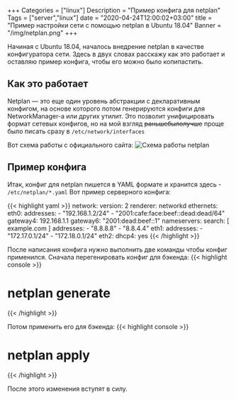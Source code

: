 +++
Categories = ["linux"]
Description = "Пример конфига для netplan"
Tags = ["server","linux"]
date = "2020-04-24T12:00:02+03:00"
title = "Пример настройки сети с помощью netplan в Ubuntu 18.04"
Banner = "/img/netplan.png"
+++

Начиная с Ubuntu 18.04, началось внедрение netplan в качестве конфигуратора сети. Здесь в двух словах расскажу как это работает и оставляю пример конфига, чтобы его можно было копипастить.

<!--more-->

## Как это работает
 
Netplan — это еще один уровень абстракции с декларативным конфигом, на основе которого потом генерируются конфиги для NetworkManager-а или других утилит. Это позволит унифицировать формат сетевых конфигов, но на мой взгляд ~~раньшебылолучше~~ проще было писать сразу в ```/etc/network/interfaces```

Вот схема работы с официального сайта:
![Схема работы netplan](/img/netplan1.png)

## Пример конфига

Итак, конфиг для netplan пишется в YAML формате и хранится здесь - ```/etc/netplan/*.yaml```
Вот пример серверного конфига:

{{< highlight yaml >}}
network:
  version: 2
  renderer: networkd
  ethernets:
    eth0:
      addresses: 
        - "192.168.1.2/24"
        - "2001:cafe:face:beef::dead:dead/64"
      gateway4: 192.168.1.1
      gateway6: "2001:dead:beef::1"
      nameservers:
          search: [ example.com ]
          addresses:
              - "8.8.8.8"
              - "8.8.4.4"
    eth1:
      addresses:
        - "172.17.0.1/24"
        - "172.18.0.1/24"
    eth2:
      dhcp4: yes
{{< /highlight >}}

После написания конфига нужно выполнить две команды чтобы конфиг применился.
Сначала перегенировать конфиг для бэкенда:
{{< highlight console >}}
# netplan generate
{{< /highlight >}}

Потом применить его для бэкенда:
{{< highlight console >}}
# netplan apply
{{< /highlight >}}

После этого изменения вступят в силу.
